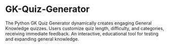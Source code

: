 # GK-Quiz-Generator
The Python GK Quiz Generator dynamically creates engaging General Knowledge quizzes. Users customize quiz length, difficulty, and categories, receiving immediate feedback. An interactive, educational tool for testing and expanding general knowledge.
